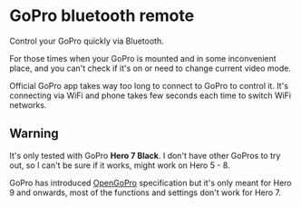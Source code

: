 # GoPro bluetooth remote

Control your GoPro quickly via Bluetooth.

For those times when your GoPro is mounted and in some inconvenient place, and you can't check if it's on or need to change current video mode.

Official GoPro app takes way too long to connect to GoPro to control it. It's connecting via WiFi and phone takes few seconds each time to switch WiFi networks.

## Warning

It's only tested with GoPro **Hero 7 Black**. I don't have other GoPros to try out, so I can't be sure if it works, might work on Hero 5 - 8.

GoPro has introduced [OpenGoPro](https://gopro.github.io/OpenGoPro/ble_1_0) specification but it's only meant for Hero 9 and onwards, most of the functions and settings don't work for Hero 7.
